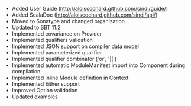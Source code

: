  * Added User Guide (http://aloiscochard.github.com/sindi/guide/)
 * Added ScalaDoc (http://aloiscochard.github.com/sindi/api/)
 * Moved to Sonatype and changed organization
 * Updated to SBT 11.2
 * Implemented covariance on Provider
 * Implemented qualifiers validation
 * Implemented JSON support on compiler data model
 * Implemented parameterized qualifier
 * Implemented qualifier combinator ('or', '||')
 * Implemented automatic ModuleManifest import into Component during compilation
 * Implemented inline Module definition in Context
 * Implemented Either support
 * Improved Option validation
 * Updated examples

